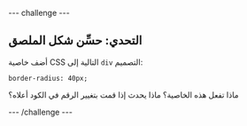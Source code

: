 --- challenge ---

## التحدي: حسِّن شكل الملصق

أضف خاصية CSS التالية إلى `div` التصميم:

    border-radius: 40px;
    

ماذا تفعل هذه الخاصية؟ ماذا يحدث إذا قمت بتغيير الرقم في الكود أعلاه؟

--- /challenge ---